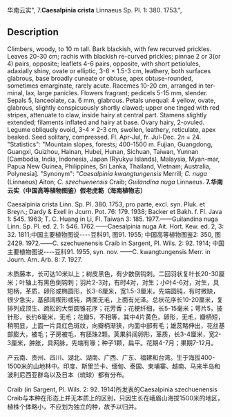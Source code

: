 华南云实",
7.**Caesalpinia crista** Linnaeus Sp. Pl. 1: 380. 1753.",

## Description
Climbers, woody, to 10 m tall. Bark blackish, with few recurved prickles. Leaves 20-30 cm; rachis with blackish re-curved prickles; pinnae 2 or 3(or 4) pairs, opposite; leaflets 4-6 pairs, opposite, with short petiolules, adaxially shiny, ovate or elliptic, 3-6 × 1.5-3 cm, leathery, both surfaces glabrous, base broadly cuneate or obtuse, apex obtuse-rounded, sometimes emarginate, rarely acute. Racemes 10-20 cm, arranged in ter-minal, lax, large panicles. Flowers fragrant; pedicels 5-15 mm, slender. Sepals 5, lanceolate, ca. 6 mm, glabrous. Petals unequal: 4 yellow, ovate, glabrous, slightly conspicuously shortly clawed; upper one tinged with red stripes, attenuate to claw, inside hairy at central part. Stamens slightly extended; filaments inflated and hairy at base. Ovary hairy, 2-ovuled. Legume obliquely ovoid, 3-4 × 2-3 cm, swollen, leathery, reticulate, apex beaked. Seed solitary, compressed. Fl. Apr-Jul, fr. Jul-Dec. 2*n* = 24.
  "Statistics": "Mountain slopes, forests; 400-1500 m. Fujian, Guangdong, Guangxi, Guizhou, Hainan, Hubei, Hunan, Sichuan, Taiwan, Yunnan [Cambodia, India, Indonesia, Japan (Ryukyu Islands), Malaysia, Myan-mar, Papua New Guinea, Philippines, Sri Lanka, Thailand, Vietnam; Australia, Polynesia].
  "Synonym": "*Caesalpinia kwangtungensis* Merrill; *C. nuga* (Linnaeus) Aiton; *C. szechuenensis* Craib; *Guilandina nuga* Linnaeus.
**7.华南云实（中国高等植物图鉴）假老虎簕（海南植物志）**

Caesalpinia crista Linn. Sp. Pl. 380. 1753, pro parte, excl. syn. Pluk. et Breyn.; Dardy & Exell in Jcurn. Pot. 76: 179. 1938; Backer et Bakh. f. Fl. Java 1: 545. 1963; T. C. Huang in Li, Fl. Taiwan 3: 185. 1977.——Guilandina nuga Linn. Sp. Pl. ed. 2. 1: 546. 1762.——Caesalpinia nuga Ait. Hort. Kew. ed. 2, 3: 32. 1811;中国主要植物图说----豆科91, 图91. 1955; 中国高等植物图鉴2: 350, 图2429. 1972.——C. szechuenensis Craib in Sargent, Pl. Wils. 2: 92. 1914; 中国主要植物图说----豆科91. 1955, syn. nov. ——C. kwangtungensis Merr. in Journ. Arn. Arb. 8: 7. 1927.

木质藤本，长可达10米以上；树皮黑色，有少数倒钩刺。二回羽状复叶长20-30厘米；叶轴上有黑色倒钩刺；羽片2-3对，有时4对，对生；小叶4-6对，对生，具短柄，革质，卵形或椭圆形，长3-6厘米，宽1.5-3厘米，先端圆钝，有时微缺，很少急尖，基部阔楔形或钝，两面无毛，上面有光泽。总状花序长10-20厘米，复排列成顶生、疏松的大型圆锥花序；花芳香；花梗纤细，长5-15毫米；萼片5，披针形，长约6毫米，无毛；花瓣5，不相等，其中4片黄色，卵形，无毛，瓣柄短，稍明显，上面一片具红色斑纹，向瓣柄渐狭，内面中部有毛；雄蕊略伸出，花丝基部膨大，被毛；子房被毛，有胚珠2颗。荚果斜阔卵形，革质，长3-4厘米，宽2-3厘米，肿胀，具网脉，先端有喙；种子1颗，扁平。花期4-7月；果期7-12月。

产云南、贵州、四川、湖北、湖南、广西、广东、福建和台湾。生于海拔400-1500米的山地林中。印度、斯里兰卡、缅甸、泰国、柬埔寨、越南、马来半岛和波利尼西亚群岛以及日本（琉球）都有分布。

Craib (in Sargent, Pl. Wils. 2: 92. 1914)所发表的Caesalpinia szechuenensis Craib与本种在形态上并无本质上的区别，只因生长在峨眉山海拔1500米的地区，植株个体略小，不应划为独立的种，故予以归并。
